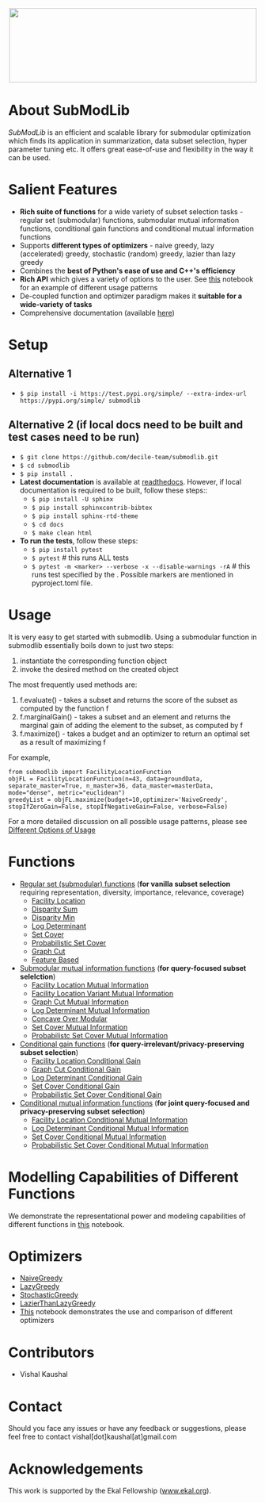 <p align="center">
    <br>
        &nbsp&nbsp&nbsp&nbsp&nbsp&nbsp&nbsp&nbsp&nbsp&nbsp&nbsp&nbsp
        <img src="https://github.com/decile-team/submodlib/blob/master/submodlib_logo.svg" width="500" height="150"/>
    </br>
</p>

# About SubModLib

*SubModLib* is an efficient and scalable library for submodular optimization which finds its application in summarization, data subset selection, hyper parameter tuning etc. It offers great ease-of-use and flexibility in the way it can be used.

# Salient Features

* **Rich suite of functions** for a wide variety of subset selection tasks - regular set (submodular) functions, submodular mutual information functions, conditional gain functions and conditional mutual information functions
* Supports **different types of optimizers** - naive greedy, lazy (accelerated) greedy, stochastic (random) greedy, lazier than lazy greedy
* Combines the **best of Python's ease of use and C++'s efficiency**
* **Rich API** which gives a variety of options to the user. See [this](https://colab.research.google.com/github/vishkaush/submodlib/blob/master/tutorials/Different_Options_for_Usage.ipynb) notebook for an example of different usage patterns
* De-coupled function and optimizer paradigm makes it **suitable for a wide-variety of tasks** 
* Comprehensive documentation (available [here](https://submodlib.readthedocs.io/))

# Setup

## Alternative 1
* `$ pip install -i https://test.pypi.org/simple/ --extra-index-url https://pypi.org/simple/ submodlib`

## Alternative 2 (if local docs need to be built and test cases need to be run)
* `$ git clone https://github.com/decile-team/submodlib.git`
* `$ cd submodlib`
* `$ pip install .`
* **Latest documentation** is available at [readthedocs](https://submodlib.readthedocs.io/). However, if local documentation is required to be built, follow these steps::
    * `$ pip install -U sphinx`
    * `$ pip install sphinxcontrib-bibtex`
    * `$ pip install sphinx-rtd-theme`
    * `$ cd docs`
    * `$ make clean html`
* **To run the tests**, follow these steps:
    * `$ pip install pytest`
    * `$ pytest` # this runs ALL tests
    * `$ pytest -m <marker> --verbose -x --disable-warnings -rA` # this runs test specified by the <marker>. Possible markers are mentioned in pyproject.toml file.

# Usage

It is very easy to get started with submodlib. Using a submodular function in submodlib essentially boils down to just two steps:

1. instantiate the corresponding function object
2. invoke the desired method on the created object

The most frequently used methods are:
1. f.evaluate() - takes a subset and returns the score of the subset as computed by the function f
2. f.marginalGain() - takes a subset and an element and returns the marginal gain of adding the element to the subset, as computed by f
3. f.maximize() - takes a budget and an optimizer to return an optimal set as a result of maximizing f

For example,
```
from submodlib import FacilityLocationFunction
objFL = FacilityLocationFunction(n=43, data=groundData, separate_master=True, n_master=36, data_master=masterData, mode="dense", metric="euclidean")
greedyList = objFL.maximize(budget=10,optimizer='NaiveGreedy', stopIfZeroGain=False, stopIfNegativeGain=False, verbose=False)
```

For a more detailed discussion on all possible usage patterns, please see [Different Options of Usage](https://colab.research.google.com/github/vishkaush/submodlib/blob/master/tutorials/Different_Options_for_Usage.ipynb)


# Functions

* [Regular set (submodular) functions](https://submodlib.readthedocs.io/en/latest/functions/submodularFunctions.html) (**for vanilla subset selection** requiring representation, diversity, importance, relevance, coverage)
    * [Facility Location](https://submodlib.readthedocs.io/en/latest/functions/facilityLocation.html)
    * [Disparity Sum](https://submodlib.readthedocs.io/en/latest/functions/disparitySum.html)
    * [Disparity Min](https://submodlib.readthedocs.io/en/latest/functions/disparityMin.html)
    * [Log Determinant](https://submodlib.readthedocs.io/en/latest/functions/logDeterminant.html)
    * [Set Cover](https://submodlib.readthedocs.io/en/latest/functions/setCover.html)
    * [Probabilistic Set Cover](https://submodlib.readthedocs.io/en/latest/functions/probabilisticSetCover.html)
    * [Graph Cut](https://submodlib.readthedocs.io/en/latest/functions/graphCut.html)
    * [Feature Based](https://submodlib.readthedocs.io/en/latest/functions/featureBased.html)
* [Submodular mutual information functions](https://submodlib.readthedocs.io/en/latest/functions/submodularMutualInformation.html) (**for query-focused subset selelction**)
    * [Facility Location Mutual Information](https://submodlib.readthedocs.io/en/latest/functions/facilityLocationMutualInformation.html)
    * [Facility Location Variant Mutual Information](https://submodlib.readthedocs.io/en/latest/functions/facilityLocationVariantMutualInformation.html)
    * [Graph Cut Mutual Information](https://submodlib.readthedocs.io/en/latest/functions/graphCutMutualInformation.html)
    * [Log Determinant Mutual Information](https://submodlib.readthedocs.io/en/latest/functions/logDeterminantMutualInformation.html)
    * [Concave Over Modular](https://submodlib.readthedocs.io/en/latest/functions/concaveOverModular.html)
    * [Set Cover Mutual Information](https://submodlib.readthedocs.io/en/latest/functions/setCoverMutualInformation.html)
    * [Probabilistc Set Cover Mutual Information](https://submodlib.readthedocs.io/en/latest/functions/probabilisticSetCoverMutualInformation.html)
* [Conditional gain functions](https://submodlib.readthedocs.io/en/latest/functions/conditionalGain.html) (**for query-irrelevant/privacy-preserving subset selection**)
    * [Facility Location Conditional Gain](https://submodlib.readthedocs.io/en/latest/functions/facilityLocationConditionalGain.html)
    * [Graph Cut Conditional Gain](https://submodlib.readthedocs.io/en/latest/functions/graphCutConditionalGain.html)
    * [Log Determinant Conditional Gain](https://submodlib.readthedocs.io/en/latest/functions/logDeterminantConditionalGain.html)
    * [Set Cover Conditional Gain](https://submodlib.readthedocs.io/en/latest/functions/setCoverConditionalGain.html)
    * [Probabilistic Set Cover Conditional Gain](https://submodlib.readthedocs.io/en/latest/functions/probabilisticSetCoverConditionalGain.html)
* [Conditional mutual information functions](https://submodlib.readthedocs.io/en/latest/functions/conditionalMutualInformation.html) (**for joint query-focused and privacy-preserving subset selection**)
    * [Facility Location Conditional Mutual Information](https://submodlib.readthedocs.io/en/latest/functions/facilityLocationConditionalMutualInformation.html)
    * [Log Determinant Conditional Mutual Information](https://submodlib.readthedocs.io/en/latest/functions/logDeterminantConditionalMutualInformation.html)
    * [Set Cover Conditional Mutual Information](https://submodlib.readthedocs.io/en/latest/functions/setCoverConditionalMutualInformation.html)
    * [Probabilistic Set Cover Conditional Mutual Information](https://submodlib.readthedocs.io/en/latest/functions/probabilisticSetCoverConditionalMutualInformation.html)

# Modelling Capabilities of Different Functions

We demonstrate the representational power and modeling capabilities of different functions in [this](https://github.com/decile-team/submodlib/blob/master/tutorials/Representational%20Power%20of%20Different%20Functions.ipynb) notebook.

# Optimizers 

* [NaiveGreedy](https://submodlib.readthedocs.io/en/latest/optimizers/naiveGreedy.html)
* [LazyGreedy](https://submodlib.readthedocs.io/en/latest/optimizers/lazyGreedy.html)
* [StochasticGreedy](https://submodlib.readthedocs.io/en/latest/optimizers/stochasticGreedy.html)
* [LazierThanLazyGreedy](https://submodlib.readthedocs.io/en/latest/optimizers/lazierThanLazyGreedy.html)
* [This](https://github.com/decile-team/submodlib/blob/master/tutorials/Optimizers.ipynb) notebook demonstrates the use and comparison of different optimizers

# Contributors

* Vishal Kaushal

# Contact

Should you face any issues or have any feedback or suggestions, please feel free to contact vishal[dot]kaushal[at]gmail.com

# Acknowledgements 

This work is supported by the Ekal Fellowship (www.ekal.org).
